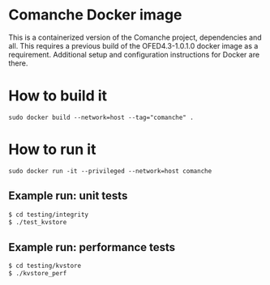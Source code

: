 # Comanche Docker image
This is a containerized version of the Comanche project, dependencies and all. This requires a previous build of the OFED4.3-1.0.1.0 docker image as a requirement. Additional setup and configuration instructions for Docker are there.

# How to build it
`sudo docker build --network=host --tag="comanche" .`

# How to run it
`sudo docker run -it --privileged --network=host comanche`

## Example run: unit tests
```bash
$ cd testing/integrity
$ ./test_kvstore
```

## Example run: performance tests
```bash
$ cd testing/kvstore
$ ./kvstore_perf
```
